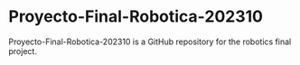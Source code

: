 # Proyecto-Final-Robotica-202310
Proyecto-Final-Robotica-202310 is a GitHub repository for the robotics final project.
